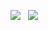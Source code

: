 <img src="https://img.shields.io/badge/HTML5-E34F26?style=for-the-badge&logo=HTML5&logoColor=white"> &nbsp; <img src="https://img.shields.io/badge/JavaScript-F7DF1E?style=for-the-badge&logo=JavaAScript&logoColor=white">

